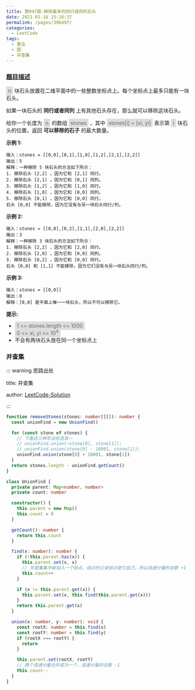 ```yaml
---
title: 第947题-移除最多的同行或同列石头
date: 2021-01-16 15:16:37
permalink: /pages/39b49f/
categories:
  - LeetCode
tags:
  - 算法
  - 图
  - 并查集
---
```


### [题目描述](https://leetcode-cn.com/problems/most-stones-removed-with-same-row-or-column/)

<span style="background: #ddd; color: #666; padding: 3px 5px; border-radius: 2px;">n</span> 块石头放置在二维平面中的一些整数坐标点上。每个坐标点上最多只能有一块石头。

如果一块石头的 **同行或者同列** 上有其他石头存在，那么就可以移除这块石头。

给你一个长度为 <span style="background: #ddd; color: #666; padding: 3px 5px; border-radius: 2px;">n</span> 的数组 <span style="background: #ddd; color: #666; padding: 3px 5px; border-radius: 2px;">stones</span> ，其中 <span style="background: #ddd; color: #666; padding: 3px 5px; border-radius: 2px;">stones[i] = [xi, yi]</span> 表示第 <span style="background: #ddd; color: #666; padding: 3px 5px; border-radius: 2px;">i</span> 块石头的位置，返回 **可以移除的石子** 的最大数量。

<!-- more -->

**示例 1:**

```
输入：stones = [[0,0],[0,1],[1,0],[1,2],[2,1],[2,2]]
输出：5
解释：一种移除 5 块石头的方法如下所示：
1. 移除石头 [2,2] ，因为它和 [2,1] 同行。
2. 移除石头 [2,1] ，因为它和 [0,1] 同列。
3. 移除石头 [1,2] ，因为它和 [1,0] 同行。
4. 移除石头 [1,0] ，因为它和 [0,0] 同列。
5. 移除石头 [0,1] ，因为它和 [0,0] 同行。
石头 [0,0] 不能移除，因为它没有与另一块石头同行/列。
```

**示例 2:**

```
输入：stones = [[0,0],[0,2],[1,1],[2,0],[2,2]]
输出：3
解释：一种移除 3 块石头的方法如下所示：
1. 移除石头 [2,2] ，因为它和 [2,0] 同行。
2. 移除石头 [2,0] ，因为它和 [0,0] 同列。
3. 移除石头 [0,2] ，因为它和 [0,0] 同行。
石头 [0,0] 和 [1,1] 不能移除，因为它们没有与另一块石头同行/列。
```

**示例 3:**

```
输入：stones = [[0,0]]
输出：0
解释：[0,0] 是平面上唯一一块石头，所以不可以移除它。
```

**提示:**

- <span style="background: #ddd; color: #666; padding: 3px 5px; border-radius: 2px;">1 <= stones.length <= 1000</span>
- <span style="background: #ddd; color: #666; padding: 3px 5px; border-radius: 2px;">0 <= xi, yi <= 10<sup>4</sup></span>
- 不会有两块石头放在同一个坐标点上

### 并查集

::: warning 思路出处

title: 并查集

author: [LeetCode-Solution](https://leetcode-cn.com/problems/most-stones-removed-with-same-row-or-column/solution/947-yi-chu-zui-duo-de-tong-xing-huo-tong-ezha/)

:::

```TypeScript
function removeStones(stones: number[][]): number {
  const unionFind = new UnionFind()

  for (const stone of stones) {
    // 下面这三种写法任选其一
    // unionFind.union(~stone[0], stone[1]);
    // unionFind.union(stone[0] - 10001, stone[1]);
    unionFind.union(stone[0] + 10001, stone[1])
  }
  return stones.length - unionFind.getCount()
}

class UnionFind {
  private parent: Map<number, number>
  private count: number

  constructor() {
    this.parent = new Map()
    this.count = 0
  }

  getCount(): number {
    return this.count
  }

  find(x: number): number {
    if (!this.parent.has(x)) {
      this.parent.set(x, x)
      // 并查集集中新加入一个结点，结点的父亲结点是它自己，所以连通分量的总数 +1
      this.count++
    }

    if (x != this.parent.get(x)) {
      this.parent.set(x, this.find(this.parent.get(x)))
    }
    return this.parent.get(x)
  }

  union(x: number, y: number): void {
    const rootX: number = this.find(x)
    const rootY: number = this.find(y)
    if (rootX === rootY) {
      return
    }

    this.parent.set(rootX, rootY)
    // 两个连通分量合并成为一个，连通分量的总数 -1
    this.count--
  }
}
```
